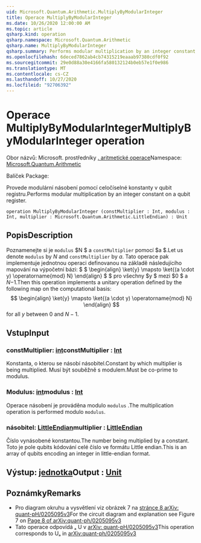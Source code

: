 ```yaml
---
uid: Microsoft.Quantum.Arithmetic.MultiplyByModularInteger
title: Operace MultiplyByModularInteger
ms.date: 10/26/2020 12:00:00 AM
ms.topic: article
qsharp.kind: operation
qsharp.namespace: Microsoft.Quantum.Arithmetic
qsharp.name: MultiplyByModularInteger
qsharp.summary: Performs modular multiplication by an integer constant on a qubit register.
ms.openlocfilehash: 6deced7862ab4cb74315219eaaab97380cdf0f92
ms.sourcegitcommit: 29e0d88a30e4166fa580132124b0eb57e1f0e986
ms.translationtype: MT
ms.contentlocale: cs-CZ
ms.lasthandoff: 10/27/2020
ms.locfileid: "92706392"
---
```

# <a name="multiplybymodularinteger-operation"></a><span data-ttu-id="52433-102">Operace MultiplyByModularInteger</span><span class="sxs-lookup"><span data-stu-id="52433-102">MultiplyByModularInteger operation</span></span>

<span data-ttu-id="52433-103">Obor názvů: Microsoft. prostředníky [. aritmetické operace](xref:Microsoft.Quantum.Arithmetic)</span><span class="sxs-lookup"><span data-stu-id="52433-103">Namespace: [Microsoft.Quantum.Arithmetic](xref:Microsoft.Quantum.Arithmetic)</span></span>

<span data-ttu-id="52433-104">Balíček [](https://nuget.org/packages/)</span><span class="sxs-lookup"><span data-stu-id="52433-104">Package: [](https://nuget.org/packages/)</span></span>


<span data-ttu-id="52433-105">Provede modulární násobení pomocí celočíselné konstanty v qubit registru.</span><span class="sxs-lookup"><span data-stu-id="52433-105">Performs modular multiplication by an integer constant on a qubit register.</span></span>

```qsharp
operation MultiplyByModularInteger (constMultiplier : Int, modulus : Int, multiplier : Microsoft.Quantum.Arithmetic.LittleEndian) : Unit
```


## <a name="description"></a><span data-ttu-id="52433-106">Popis</span><span class="sxs-lookup"><span data-stu-id="52433-106">Description</span></span>

<span data-ttu-id="52433-107">Poznamenejte si je `modulus` $N $ a `constMultiplier` pomocí $a $.</span><span class="sxs-lookup"><span data-stu-id="52433-107">Let us denote `modulus` by $N$ and `constMultiplier` by $a$.</span></span>
<span data-ttu-id="52433-108">Tato operace pak implementuje jednotnou operaci definovanou na základě následujícího mapování na výpočetní bázi: $ $ \begin{align} \ket{y} \mapsto \ket{(a \cdot y) \operatorname{mod} N} \end{align} $ $ pro všechny $y $ mezi $0 $ a $N-$1.</span><span class="sxs-lookup"><span data-stu-id="52433-108">Then this operation implements a unitary operation defined by the following map on the computational basis: $$ \begin{align} \ket{y} \mapsto \ket{(a \cdot y) \operatorname{mod} N} \end{align} $$ for all $y$ between $0$ and $N - 1$.</span></span>

## <a name="input"></a><span data-ttu-id="52433-109">Vstup</span><span class="sxs-lookup"><span data-stu-id="52433-109">Input</span></span>

### <a name="constmultiplier--int"></a><span data-ttu-id="52433-110">constMultiplier: [int](xref:microsoft.quantum.lang-ref.int)</span><span class="sxs-lookup"><span data-stu-id="52433-110">constMultiplier : [Int](xref:microsoft.quantum.lang-ref.int)</span></span>

<span data-ttu-id="52433-111">Konstanta, o kterou se násobí násobitel.</span><span class="sxs-lookup"><span data-stu-id="52433-111">Constant by which multiplier is being multiplied.</span></span> <span data-ttu-id="52433-112">Musí být souběžně s modulem.</span><span class="sxs-lookup"><span data-stu-id="52433-112">Must be co-prime to modulus.</span></span>


### <a name="modulus--int"></a><span data-ttu-id="52433-113">Modulus: [int](xref:microsoft.quantum.lang-ref.int)</span><span class="sxs-lookup"><span data-stu-id="52433-113">modulus : [Int](xref:microsoft.quantum.lang-ref.int)</span></span>

<span data-ttu-id="52433-114">Operace násobení je prováděna modulo `modulus` .</span><span class="sxs-lookup"><span data-stu-id="52433-114">The multiplication operation is performed modulo `modulus`.</span></span>


### <a name="multiplier--littleendian"></a><span data-ttu-id="52433-115">násobitel: [LittleEndian](xref:Microsoft.Quantum.Arithmetic.LittleEndian)</span><span class="sxs-lookup"><span data-stu-id="52433-115">multiplier : [LittleEndian](xref:Microsoft.Quantum.Arithmetic.LittleEndian)</span></span>

<span data-ttu-id="52433-116">Číslo vynásobené konstantou.</span><span class="sxs-lookup"><span data-stu-id="52433-116">The number being multiplied by a constant.</span></span>
<span data-ttu-id="52433-117">Toto je pole qubits kódování celé číslo ve formátu Little endian.</span><span class="sxs-lookup"><span data-stu-id="52433-117">This is an array of qubits encoding an integer in little-endian format.</span></span>



## <a name="output--unit"></a><span data-ttu-id="52433-118">Výstup: [jednotka](xref:microsoft.quantum.lang-ref.unit)</span><span class="sxs-lookup"><span data-stu-id="52433-118">Output : [Unit](xref:microsoft.quantum.lang-ref.unit)</span></span>



## <a name="remarks"></a><span data-ttu-id="52433-119">Poznámky</span><span class="sxs-lookup"><span data-stu-id="52433-119">Remarks</span></span>

- <span data-ttu-id="52433-120">Pro diagram okruhu a vysvětlení viz obrázek 7 na [stránce 8 arXiv: quant-pH/0205095v3](https://arxiv.org/pdf/quant-ph/0205095v3.pdf#page=8)</span><span class="sxs-lookup"><span data-stu-id="52433-120">For the circuit diagram and explanation see Figure 7 on [Page 8 of arXiv:quant-ph/0205095v3](https://arxiv.org/pdf/quant-ph/0205095v3.pdf#page=8)</span></span>
- <span data-ttu-id="52433-121">Tato operace odpovídá ₐ U v [arXiv: quant-pH/0205095v3](https://arxiv.org/pdf/quant-ph/0205095v3.pdf)</span><span class="sxs-lookup"><span data-stu-id="52433-121">This operation corresponds to Uₐ in [arXiv:quant-ph/0205095v3](https://arxiv.org/pdf/quant-ph/0205095v3.pdf)</span></span>